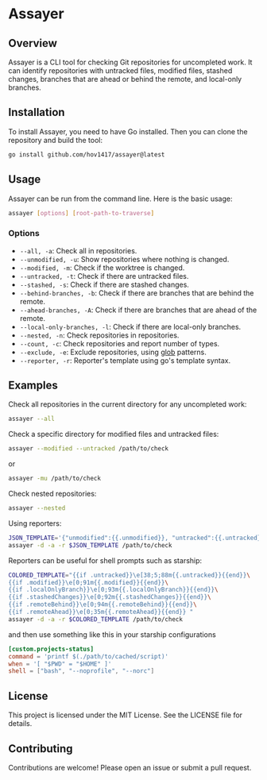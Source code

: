 # Assayer

## Overview

Assayer is a CLI tool for checking Git repositories for uncompleted work. It can identify repositories with untracked files, modified files, stashed changes, branches that are ahead or behind the remote, and local-only branches.

## Installation

To install Assayer, you need to have Go installed. Then you can clone the repository and build the tool:

```sh
go install github.com/hov1417/assayer@latest
```

## Usage

Assayer can be run from the command line. Here is the basic usage:

```sh
assayer [options] [root-path-to-traverse]
```

### Options

- `--all, -a`: Check all in repositories.
- `--unmodified, -u`: Show repositories where nothing is changed.
- `--modified, -m`: Check if the worktree is changed.
- `--untracked, -t`: Check if there are untracked files.
- `--stashed, -s`: Check if there are stashed changes.
- `--behind-branches, -b`: Check if there are branches that are behind the remote.
- `--ahead-branches, -A`: Check if there are branches that are ahead of the remote.
- `--local-only-branches, -l`: Check if there are local-only branches.
- `--nested, -n`: Check repositories in repositories.
- `--count, -c`: Check repositories and report number of types.
- `--exclude, -e`: Exclude repositories, using [glob](https://github.com/gobwas/glob) patterns.
- `--reporter, -r`: Reporter's template using go's template syntax.

## Examples

Check all repositories in the current directory for any uncompleted work:

```sh
assayer --all
```

Check a specific directory for modified files and untracked files:

```sh
assayer --modified --untracked /path/to/check
```
or
```sh
assayer -mu /path/to/check
```

Check nested repositories:

```sh
assayer --nested
```

Using reporters:

```sh
JSON_TEMPLATE='{"unmodified":{{.unmodified}}, "untracked":{{.untracked}}, "modified":{{.modified}}, "localOnlyBranch":{{.localOnlyBranch}}, "stashedChanges":{{.stashedChanges}}, "remoteAhead":{{.remoteAhead}}, "remoteBehind":{{.remoteBehind}}}'
assayer -d -a -r $JSON_TEMPLATE /path/to/check
```

Reporters can be useful for shell prompts such as starship:

```sh
COLORED_TEMPLATE="{{if .untracked}}\e[38;5;88m{{.untracked}}{{end}}\
{{if .modified}}\e[0;91m{{.modified}}{{end}}\
{{if .localOnlyBranch}}\e[0;93m{{.localOnlyBranch}}{{end}}\
{{if .stashedChanges}}\e[0;92m{{.stashedChanges}}{{end}}\
{{if .remoteBehind}}\e[0;94m{{.remoteBehind}}{{end}}\
{{if .remoteAhead}}\e[0;35m{{.remoteAhead}}{{end}} "
assayer -d -a -r $COLORED_TEMPLATE /path/to/check
```
and then use something like this in your starship configurations
```toml
[custom.projects-status]
command = 'printf $(./path/to/cached/script)'
when = '[ "$PWD" = "$HOME" ]'
shell = ["bash", "--noprofile", "--norc"]
```


## License

This project is licensed under the MIT License. See the LICENSE file for details.

## Contributing

Contributions are welcome! Please open an issue or submit a pull request.